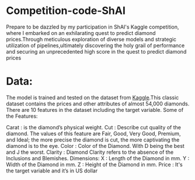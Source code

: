 # Competition-code-ShAI
Prepare to be dazzled by my participation in ShAI's Kaggle competition, where I embarked on an exhilarating quest to predict diamond prices.Through meticulous exploration of diverse models and strategic utilization of pipelines,ultimately discovering the holy grail of performance and securing an unprecedented high score in the quest to predict diamond prices
# Data:
The model is trained and tested on the dataset from [Kaggle](https://www.kaggle.com/competitions/diamond-price-prediction/data).This classic dataset contains the prices and other attributes of almost 54,000 diamonds. There are 10 features in the dataset including the target variable. Some of the Features:

Carat : is the diamond’s physical weight.
Cut : Describe cut quality of the diamond. The values of this feature are Fair, Good, Very Good, Premium, and Ideal; the more precise the diamond is cut, the more captivating the diamond is to the eye.
Color : Color of the Diamond. With D being the best and J the worst.
Clarity : Diamond Clarity refers to the absence of the Inclusions and Blemishes.
Dimensions:
X : Length of the Diamond in mm.
Y : Width of the Diamond in mm.
Z : Height of the Diamond in mm.
Price : It's the target variable and it’s in US dollar
